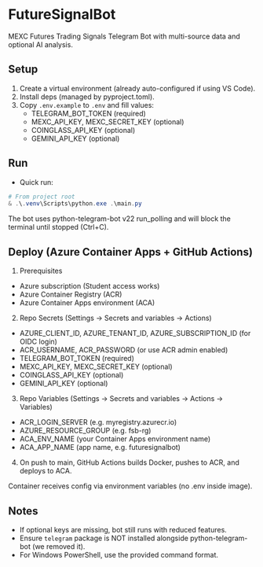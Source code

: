 # FutureSignalBot

MEXC Futures Trading Signals Telegram Bot with multi-source data and optional AI analysis.

## Setup

1. Create a virtual environment (already auto-configured if using VS Code).
2. Install deps (managed by pyproject.toml).
3. Copy `.env.example` to `.env` and fill values:
   - TELEGRAM_BOT_TOKEN (required)
   - MEXC_API_KEY, MEXC_SECRET_KEY (optional)
   - COINGLASS_API_KEY (optional)
   - GEMINI_API_KEY (optional)

## Run

- Quick run:

```powershell
# From project root
& .\.venv\Scripts\python.exe .\main.py
```

The bot uses python-telegram-bot v22 run_polling and will block the terminal until stopped (Ctrl+C).

## Deploy (Azure Container Apps + GitHub Actions)

1) Prerequisites
- Azure subscription (Student access works)
- Azure Container Registry (ACR)
- Azure Container Apps environment (ACA)

2) Repo Secrets (Settings → Secrets and variables → Actions)
- AZURE_CLIENT_ID, AZURE_TENANT_ID, AZURE_SUBSCRIPTION_ID (for OIDC login)
- ACR_USERNAME, ACR_PASSWORD (or use ACR admin enabled)
- TELEGRAM_BOT_TOKEN (required)
- MEXC_API_KEY, MEXC_SECRET_KEY (optional)
- COINGLASS_API_KEY (optional)
- GEMINI_API_KEY (optional)

3) Repo Variables (Settings → Secrets and variables → Actions → Variables)
- ACR_LOGIN_SERVER (e.g. myregistry.azurecr.io)
- AZURE_RESOURCE_GROUP (e.g. fsb-rg)
- ACA_ENV_NAME (your Container Apps environment name)
- ACA_APP_NAME (app name, e.g. futuresignalbot)

4) On push to main, GitHub Actions builds Docker, pushes to ACR, and deploys to ACA.

Container receives config via environment variables (no .env inside image).

## Notes

- If optional keys are missing, bot still runs with reduced features.
- Ensure `telegram` package is NOT installed alongside python-telegram-bot (we removed it).
- For Windows PowerShell, use the provided command format.
